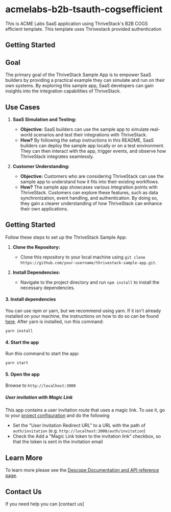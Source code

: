 # acmelabs-b2b-tsauth-cogsefficient
This is ACME Labs SaaS application using ThriveStack's B2B COGS efficient template. This template uses Thrivestack provided authentication

## Getting Started

## Goal

The primary goal of the ThriveStack Sample App is to empower SaaS builders by providing a practical example they can simulate and run on their own systems. By exploring this sample app, SaaS developers can gain insights into the integration capabilities of ThriveStack.

## Use Cases

1. **SaaS Simulation and Testing:**
   - **Objective:** SaaS builders can use the sample app to simulate real-world scenarios and test their integrations with ThriveStack.
   - **How?** By following the setup instructions in this README, SaaS builders can deploy the sample app locally or on a test environment. They can then interact with the app, trigger events, and observe how ThriveStack integrates seamlessly.

2. **Customer Understanding:**
   - **Objective:** Customers who are considering ThriveStack can use the sample app to understand how it fits into their existing workflows.
   - **How?** The sample app showcases various integration points with ThriveStack. Customers can explore these features, such as data synchronization, event handling, and authentication. By doing so, they gain a clearer understanding of how ThriveStack can enhance their own applications.

## Getting Started

Follow these steps to set up the ThriveStack Sample App:

1. **Clone the Repository:**
   - Clone this repository to your local machine using `git clone https://github.com/your-username/thrivestack-sample-app.git`.

2. **Install Dependencies:**
   - Navigate to the project directory and run `npm install` to install the necessary dependencies.

#### 3. Install dependencies 

You can use npm or yarn, but we recommend using yarn. If it isn't already installed on your machine, the instructions on how to do so can be found [here](https://classic.yarnpkg.com/lang/en/docs/install/). After yarn is installed, run this command:
```
yarn install
```

#### 4. Start the app

Run this command to start the app:

```
yarn start
```

#### 5. Open the app
Browse to `http://localhost:3000`


##### User invitation with Magic Link
This app contains a user invitation route that uses a magic link.
To use it, go to your [project configuration](https://app.descope.com/settings/project) and do the following
 - Set the "User Invitation Redirect URL" to a URL with the path of `auth/invitation` (e.g. `http://localhost:3000/auth/invitation`)
 - Check the Add a "Magic Link token to the invitation link" checkbox, so that the token is sent in the invitation email

## Learn More
To learn more please see the [Descope Documentation and API reference page](https://docs.descope.com/).

## Contact Us
If you need help you can [contact us]
